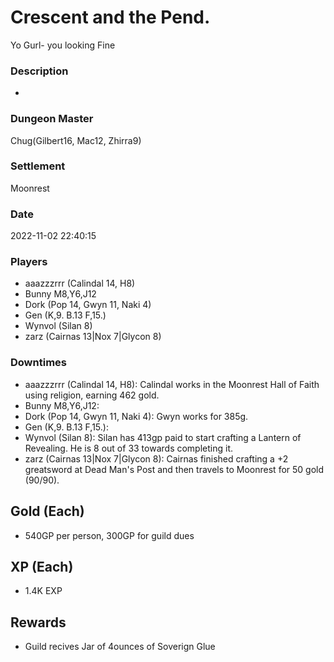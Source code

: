 # Crescent and the Pend.
Yo Gurl- you looking Fine
### Description
-
### Dungeon Master
Chug(Gilbert16, Mac12, Zhirra9)
### Settlement
Moonrest
### Date
2022-11-02 22:40:15
### Players
* aaazzzrrr (Calindal 14, H8)
* Bunny M8,Y6,J12
* Dork (Pop 14, Gwyn 11, Naki 4)
* Gen (K,9. B.13 F,15.)
* Wynvol (Silan 8)
* zarz (Cairnas 13|Nox 7|Glycon 8)
### Downtimes
* aaazzzrrr (Calindal 14, H8): Calindal works in the Moonrest Hall of Faith using religion, earning 462 gold.
* Bunny M8,Y6,J12: 
* Dork (Pop 14, Gwyn 11, Naki 4): Gwyn works for 385g.
* Gen (K,9. B.13 F,15.): 
* Wynvol (Silan 8): Silan has 413gp paid to start crafting a Lantern of Revealing. He is 8 out of 33 towards completing it.
* zarz (Cairnas 13|Nox 7|Glycon 8): Cairnas finished crafting a +2 greatsword at Dead Man's Post and then travels to Moonrest for 50 gold (90/90).
## Gold (Each)
* 540GP per person, 300GP for guild dues
## XP (Each)
* 1.4K EXP
## Rewards
* Guild recives Jar of 4ounces of Soverign Glue